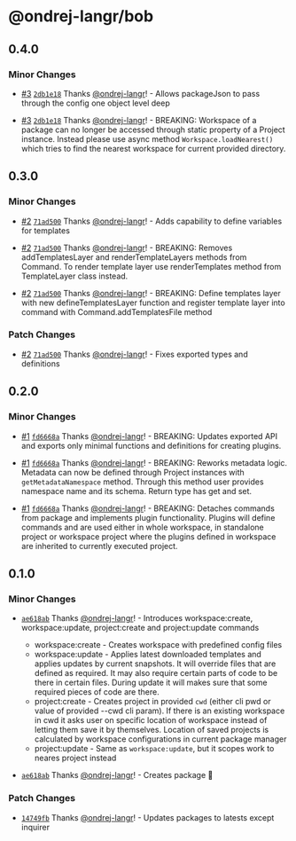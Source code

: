 # @ondrej-langr/bob

## 0.4.0

### Minor Changes

- [#3](https://github.com/ondrej-langr/toolbox/pull/3) [`2db1e18`](https://github.com/ondrej-langr/toolbox/commit/2db1e18adf2dbfab43438cecf2ff873b1b15183c) Thanks [@ondrej-langr](https://github.com/ondrej-langr)! - Allows packageJson to pass through the config one object level deep

- [#3](https://github.com/ondrej-langr/toolbox/pull/3) [`2db1e18`](https://github.com/ondrej-langr/toolbox/commit/2db1e18adf2dbfab43438cecf2ff873b1b15183c) Thanks [@ondrej-langr](https://github.com/ondrej-langr)! - BREAKING: Workspace of a package can no longer be accessed through static property of a Project instance. Instead please use async method `Workspace.loadNearest()` which tries to find the nearest workspace for current provided directory.

## 0.3.0

### Minor Changes

- [#2](https://github.com/ondrej-langr/toolbox/pull/2) [`71ad500`](https://github.com/ondrej-langr/toolbox/commit/71ad500afb02431e318d7cfd3e1027c58dabee38) Thanks [@ondrej-langr](https://github.com/ondrej-langr)! - Adds capability to define variables for templates

- [#2](https://github.com/ondrej-langr/toolbox/pull/2) [`71ad500`](https://github.com/ondrej-langr/toolbox/commit/71ad500afb02431e318d7cfd3e1027c58dabee38) Thanks [@ondrej-langr](https://github.com/ondrej-langr)! - BREAKING: Removes addTemplatesLayer and renderTemplateLayers methods from Command. To render template layer use renderTemplates method from TemplateLayer class instead.

- [#2](https://github.com/ondrej-langr/toolbox/pull/2) [`71ad500`](https://github.com/ondrej-langr/toolbox/commit/71ad500afb02431e318d7cfd3e1027c58dabee38) Thanks [@ondrej-langr](https://github.com/ondrej-langr)! - BREAKING: Define templates layer with new defineTemplatesLayer function and register template layer into command with Command.addTemplatesFile method

### Patch Changes

- [#2](https://github.com/ondrej-langr/toolbox/pull/2) [`71ad500`](https://github.com/ondrej-langr/toolbox/commit/71ad500afb02431e318d7cfd3e1027c58dabee38) Thanks [@ondrej-langr](https://github.com/ondrej-langr)! - Fixes exported types and definitions

## 0.2.0

### Minor Changes

- [#1](https://github.com/ondrej-langr/toolbox/pull/1) [`fd6668a`](https://github.com/ondrej-langr/toolbox/commit/fd6668a69ffc1385a43c27c35a7aa5dbe8c331ca) Thanks [@ondrej-langr](https://github.com/ondrej-langr)! - BREAKING: Updates exported API and exports only minimal functions and definitions for creating plugins.

- [#1](https://github.com/ondrej-langr/toolbox/pull/1) [`fd6668a`](https://github.com/ondrej-langr/toolbox/commit/fd6668a69ffc1385a43c27c35a7aa5dbe8c331ca) Thanks [@ondrej-langr](https://github.com/ondrej-langr)! - BREAKING: Reworks metadata logic. Metadata can now be defined through Project instances with `getMetadataNamespace` method. Through this method user provides namespace name and its schema. Return type has get and set.

- [#1](https://github.com/ondrej-langr/toolbox/pull/1) [`fd6668a`](https://github.com/ondrej-langr/toolbox/commit/fd6668a69ffc1385a43c27c35a7aa5dbe8c331ca) Thanks [@ondrej-langr](https://github.com/ondrej-langr)! - BREAKING: Detaches commands from package and implements plugin functionality. Plugins will define commands and are used either in whole workspace, in standalone project or workspace project where the plugins defined in workspace are inherited to currently executed project.

## 0.1.0

### Minor Changes

- [`ae618ab`](https://github.com/ondrej-langr/toolbox/commit/ae618ab73a97162d3eaa7689c76c1738544b9cdc) Thanks [@ondrej-langr](https://github.com/ondrej-langr)! - Introduces workspace:create, workspace:update, project:create and project:update commands

  - workspace:create - Creates workspace with predefined config files
  - workspace:update - Applies latest downloaded templates and applies updates by current snapshots. It will override files that are defined as required. It may also require certain parts of code to be there in certain files. During update it will makes sure that some required pieces of code are there.
  - project:create - Creates project in provided `cwd` (either cli pwd or value of provided --cwd cli param). If there is an existing workspace in cwd it asks user on specific location of workspace instead of letting them save it by themselves. Location of saved projects is calculated by workspace configurations in current package manager
  - project:update - Same as `workspace:update`, but it scopes work to neares project instead

- [`ae618ab`](https://github.com/ondrej-langr/toolbox/commit/ae618ab73a97162d3eaa7689c76c1738544b9cdc) Thanks [@ondrej-langr](https://github.com/ondrej-langr)! - Creates package 🎉

### Patch Changes

- [`14749fb`](https://github.com/ondrej-langr/toolbox/commit/14749fb0198ba4fb17289723090fce6f5e28a35a) Thanks [@ondrej-langr](https://github.com/ondrej-langr)! - Updates packages to latests except inquirer
